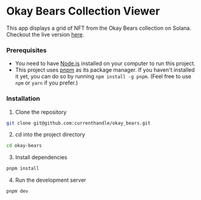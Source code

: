 # Okay Bears Collection Viewer

This app displays a grid of NFT from the Okay Bears collection on Solana. Checkout the live version [here](https://okay-bears-collection-viewer.vercel.app/).

### Prerequisites

- You need to have [Node.js](https://nodejs.org/) installed on your computer to run this project.
- This project uses [pnpm](https://pnpm.io/) as its package manager. If you haven't installed it yet, you can do so by running `npm install -g pnpm`. (Feel free to use `npm` or `yarn` if you prefer.)

### Installation

1. Clone the repository

```bash
git clone git@github.com:currenthandle/okay_bears.git
```

2. cd into the project directory

```bash
cd okay-bears
```

3. Install dependencies

```bash
pnpm install
```

4. Run the development server

```bash
pnpm dev
```
